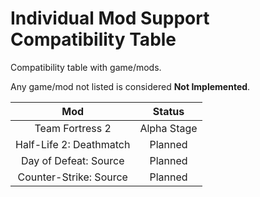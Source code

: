 Individual Mod Support Compatibility Table
=====

Compatibility table with game/mods.

Any game/mod not listed is considered **Not Implemented**.

| Mod | Status |
|:-----------:|:------:|
|Team Fortress 2|Alpha Stage|
|Half-Life 2: Deathmatch|Planned|
|Day of Defeat: Source|Planned|
|Counter-Strike: Source|Planned|

